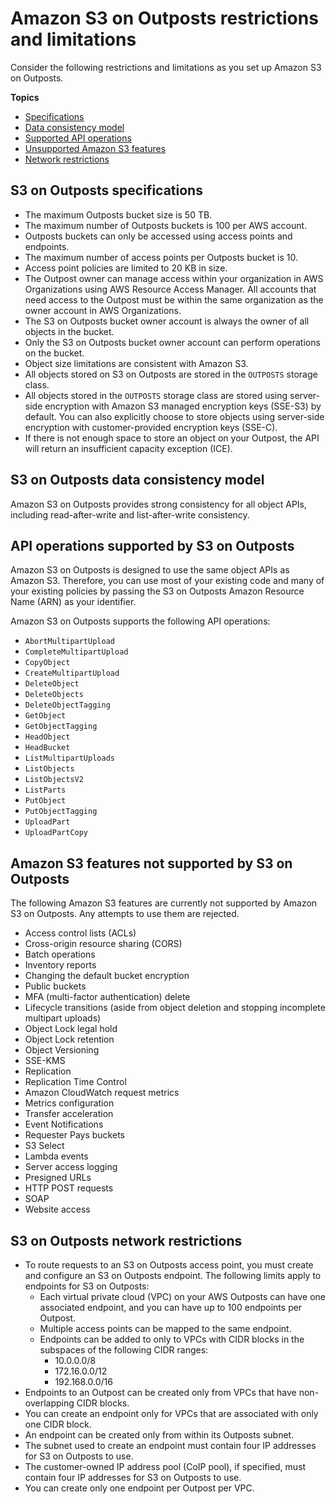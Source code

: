 # Amazon S3 on Outposts restrictions and limitations<a name="S3OnOutpostsRestrictionsLimitations"></a>

Consider the following restrictions and limitations as you set up Amazon S3 on Outposts\.

**Topics**
+ [Specifications](#S3OnOutpostsSpecifications)
+ [Data consistency model](#S3OnOutpostsDataConsistency)
+ [Supported API operations](#S3OnOutpostsAPILimitations)
+ [Unsupported Amazon S3 features](#S3OnOutpostsFeatureLimitations)
+ [Network restrictions](#S3OnOutpostsConnectivityRestrictions)

## S3 on Outposts specifications<a name="S3OnOutpostsSpecifications"></a>
+ The maximum Outposts bucket size is 50 TB\.
+ The maximum number of Outposts buckets is 100 per AWS account\.
+ Outposts buckets can only be accessed using access points and endpoints\.
+ The maximum number of access points per Outposts bucket is 10\.
+ Access point policies are limited to 20 KB in size\.
+ The Outpost owner can manage access within your organization in AWS Organizations using AWS Resource Access Manager\. All accounts that need access to the Outpost must be within the same organization as the owner account in AWS Organizations\.
+ The S3 on Outposts bucket owner account is always the owner of all objects in the bucket\.
+ Only the S3 on Outposts bucket owner account can perform operations on the bucket\.
+ Object size limitations are consistent with Amazon S3\.
+ All objects stored on S3 on Outposts are stored in the `OUTPOSTS` storage class\.
+ All objects stored in the `OUTPOSTS` storage class are stored using server\-side encryption with Amazon S3 managed encryption keys \(SSE\-S3\) by default\. You can also explicitly choose to store objects using server\-side encryption with customer\-provided encryption keys \(SSE\-C\)\.
+ If there is not enough space to store an object on your Outpost, the API will return an insufficient capacity exception \(ICE\)\. 

## S3 on Outposts data consistency model<a name="S3OnOutpostsDataConsistency"></a>

Amazon S3 on Outposts provides strong consistency for all object APIs, including read\-after\-write and list\-after\-write consistency\.

## API operations supported by S3 on Outposts<a name="S3OnOutpostsAPILimitations"></a>

Amazon S3 on Outposts is designed to use the same object APIs as Amazon S3\. Therefore, you can use most of your existing code and many of your existing policies by passing the S3 on Outposts Amazon Resource Name \(ARN\) as your identifier\.

Amazon S3 on Outposts supports the following API operations:
+ `AbortMultipartUpload`
+ `CompleteMultipartUpload`
+ `CopyObject`
+ `CreateMultipartUpload`
+ `DeleteObject`
+ `DeleteObjects`
+ `DeleteObjectTagging`
+ `GetObject`
+ `GetObjectTagging`
+ `HeadObject`
+ `HeadBucket`
+ `ListMultipartUploads`
+ `ListObjects`
+ `ListObjectsV2`
+ `ListParts`
+ `PutObject`
+ `PutObjectTagging`
+ `UploadPart`
+ `UploadPartCopy`

## Amazon S3 features not supported by S3 on Outposts<a name="S3OnOutpostsFeatureLimitations"></a>

The following Amazon S3 features are currently not supported by Amazon S3 on Outposts\. Any attempts to use them are rejected\.
+ Access control lists \(ACLs\)
+ Cross\-origin resource sharing \(CORS\)
+ Batch operations
+ Inventory reports
+ Changing the default bucket encryption
+ Public buckets
+ MFA \(multi\-factor authentication\) delete
+ Lifecycle transitions \(aside from object deletion and stopping incomplete multipart uploads\)
+ Object Lock legal hold
+ Object Lock retention
+ Object Versioning
+ SSE\-KMS
+ Replication
+ Replication Time Control
+ Amazon CloudWatch request metrics
+ Metrics configuration
+ Transfer acceleration
+ Event Notifications
+ Requester Pays buckets
+ S3 Select
+ Lambda events
+ Server access logging
+ Presigned URLs
+ HTTP POST requests
+ SOAP
+ Website access

## S3 on Outposts network restrictions<a name="S3OnOutpostsConnectivityRestrictions"></a>
+ To route requests to an S3 on Outposts access point, you must create and configure an S3 on Outposts endpoint\. The following limits apply to endpoints for S3 on Outposts:
  + Each virtual private cloud \(VPC\) on your AWS Outposts can have one associated endpoint, and you can have up to 100 endpoints per Outpost\.
  + Multiple access points can be mapped to the same endpoint\.
  + Endpoints can be added to only to VPCs with CIDR blocks in the subspaces of the following CIDR ranges:
    + 10\.0\.0\.0/8
    + 172\.16\.0\.0/12
    + 192\.168\.0\.0/16
+ Endpoints to an Outpost can be created only from VPCs that have non\-overlapping CIDR blocks\.
+ You can create an endpoint only for VPCs that are associated with only one CIDR block\.
+ An endpoint can be created only from within its Outposts subnet\.
+ The subnet used to create an endpoint must contain four IP addresses for S3 on Outposts to use\.
+ The customer\-owned IP address pool \(CoIP pool\), if specified, must contain four IP addresses for S3 on Outposts to use\.
+ You can create only one endpoint per Outpost per VPC\.